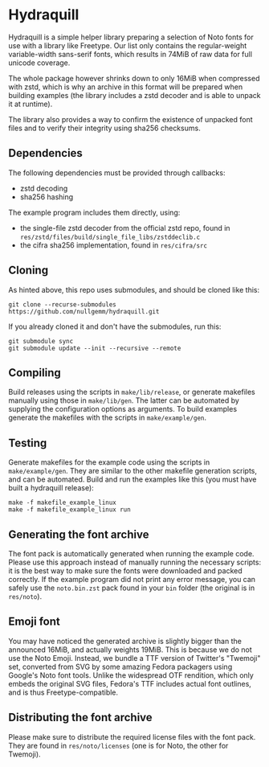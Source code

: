 # Hydraquill
Hydraquill is a simple helper library preparing a selection of Noto fonts for
use with a library like Freetype. Our list only contains the regular-weight
variable-width sans-serif fonts, which results in 74MiB of raw data for
full unicode coverage.

The whole package however shrinks down to only 16MiB when compressed with zstd,
which is why an archive in this format will be prepared when building examples
(the library includes a zstd decoder and is able to unpack it at runtime).

The library also provides a way to confirm the existence of unpacked font files
and to verify their integrity using sha256 checksums.

## Dependencies
The following dependencies must be provided through callbacks:
 - zstd decoding
 - sha256 hashing

The example program includes them directly, using:
 - the single-file zstd decoder from the official zstd repo,
   found in `res/zstd/files/build/single_file_libs/zstddeclib.c`
 - the cifra sha256 implementation,
   found in `res/cifra/src`

## Cloning
As hinted above, this repo uses submodules, and should be cloned like this:
```
git clone --recurse-submodules https://github.com/nullgemm/hydraquill.git
```

If you already cloned it and don't have the submodules, run this:
```
git submodule sync
git submodule update --init --recursive --remote
```

## Compiling
Build releases using the scripts in `make/lib/release`,
or generate makefiles manually using those in `make/lib/gen`.
The latter can be automated by supplying the configuration options as arguments.
To build examples generate the makefiles with the scripts in `make/example/gen`.

## Testing
Generate makefiles for the example code using the scripts in `make/example/gen`.
They are similar to the other makefile generation scripts, and can be automated.
Build and run the examples like this (you must have built a hydraquill release):
```
make -f makefile_example_linux
make -f makefile_example_linux run
```

## Generating the font archive
The font pack is automatically generated when running the example code.
Please use this approach instead of manually running the necessary scripts:
it is the best way to make sure the fonts were downloaded and packed correctly.
If the example program did not print any error message, you can safely use the
`noto.bin.zst` pack found in your `bin` folder (the original is in `res/noto`).

## Emoji font
You may have noticed the generated archive is slightly bigger than the announced
16MiB, and actually weights 19MiB. This is because we do not use the Noto Emoji.
Instead, we bundle a TTF version of Twitter's "Twemoji" set, converted from SVG
by some amazing Fedora packagers using Google's Noto font tools.
Unlike the widespread OTF rendition, which only embeds the original SVG files,
Fedora's TTF includes actual font outlines, and is thus Freetype-compatible.

## Distributing the font archive
Please make sure to distribute the required license files with the font pack.
They are found in `res/noto/licenses` (one is for Noto, the other for Twemoji).
